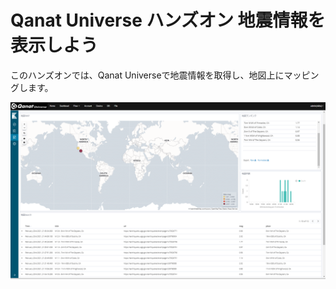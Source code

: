 # Qanat Universe ハンズオン 地震情報を表示しよう

このハンズオンでは、Qanat Universeで地震情報を取得し、地図上にマッピングします。

![成果物](https://github.com/nidcode/qu-handson-earthquake/raw/main/image.png)
